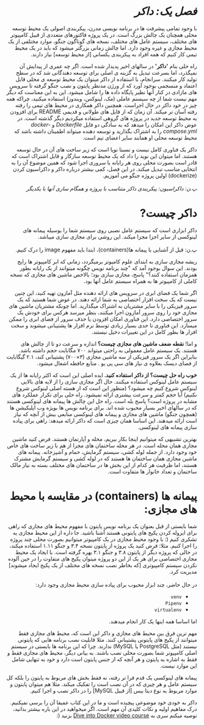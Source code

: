 <!DOCTYPE html>
<html lang="fa">
<head>

</head>
<body>
 <div dir="rtl" >
  
 <i> 
 <h1>
  فصل یک: داکر
 </h1>
 </i> 
  
 <p>
با وجود تمامی پیشرفت ها در برنامه نویسی مدرن، پیکربندی اصولی یک محیط توسعه محلی همچنان
 یک چالش بزرگ است. در یک پروژه فاکتورهای متعددی از قبیل کامپیوتر های مختلف، سیستم عامل های مختلف، نسخه های گوناگون جنگو، موارد مختلفی از یک محیط مجازی و غیره وجود دارد. اما چالش زمانی بزرگتر میشود که باید در یک محیط تیمی کار کنیم که همه افراد به پیکربندی یکسانی [از محیط توسعه] نیاز دارند.
 </p>
  
 <p>
راه حلی بنام <b>'داکر'</b> در سالهای اخیر پدیدار شده است. اگر چه عمری از پیدایش آن نمیگذرد، اما بسرعت تبدیل به گزینه ی اصلی برای توسعه دهندگانی شد که در سطح تولید کار میکنند.
سرانجام، با استفاده از داکر میتوان یک محیط توسعه ی محلی قابل اعتماد و منسجمی بوجود آورد که از ورژن مدنظر پایتون و نصب جنگو گرفته تا سرویس های مازادی در کنار آنها نظیر پایگاه داده ها را شامل میشود. این به این معناست که دیگر مهم نیست شما از چه سیستم عاملی (مک، لینوکس، ویندوز) استفاده میکنید، چراکه همه چیز در خود داکر در حال اجراست. همچنین داکر همکاری در محیط های تیمی را رفته رفته آسان تر میکند.
آن زمان  که از فایل های طولانی و قدیمی README برای افزودن یه محیط توسعه جدید در پروژه های گروهی استفاده میکردیم دیگر گذشته است. در عوض داکر این امکان را میدهد که به سادگی دو فایل <i>Dockerfile</i> و <i>docker-compose.yml</i>  را به اشتراک بگذارید و توسعه دهنده میتواند اطمینان داشته باشد که محیط توسعه محلی او همانند سایر اعضای تیم است.
 </p>
  
 <p>
داکر یک فناوری کامل نیست و نسبتا نوپا است که زیر ساخت های آن در حال توسعه هستند. اما میتوان این نوید را داد که یک محیط توسعه سازگار و قابل اشتراک است که قادر است بصورت محلی روی هر رایانه یا سروری اجرا شود که همین موضوع آن را به انتخابی مناسب تبدیل میکند.
در این فصل، کمی بیشتر درباره داکر و داکراسیون کردن (dockerize) اولین پروژه جنگو می آموزیم.
  <br>
  <br>
  <i> 
پ.ن: داکراسیون: پیکربندی داکر متناسب با پروژه و همگام سازی آنها با یکدیگر
</i> 
   </p>
  
  
 <h1> 
  داکر چیست?
 </h1>
  
  <p>
   داکر ابزاری است که سیستم عامل نصبی روی سیستم شما را بوسیله پیمانه های لینوکسی از سایر اجزا مجزا میکند. این روشی برای مجازی سازی میباشد.
   <br><br>
   پ.ن: قبل از آشنایی با پیمانه ها(containers)، ابتدا باید مفهوم image را درک کنیم.
  </p>
  
  
  <p>
  ریشه مجازی سازی به ابتدای علوم کامیوتر برمیگردد، زمانی که ابر کامپیوتر ها رایج بودند.
این سوال بوجود آمد که "چند برنامه نویس چگونه میتوانند از یک رایانه بطور همزمان استفاده کنند؟"
پاسخ، مجازی سازی بود؛ بالاخص ماشین های مجازی که نسخه کاملی از کامپیوتر ها به همراه سیستم عامل آنها بود.
  </p>
  
  
  <p>
 اگر شما یک فضای ابری در سرویس های ارائه دهنده مثل آمازون تهیه کنید، این چنین نیست که یک سخت افزار اختصاصی به شما ارائه دهند. در عوض شما هستید که یک سرور فیزیکی را با سایر مشتریان به اشتراک میگذارید. اما چونکه مشتریان ماشین های مجازی خود را روی سرور آمازون اجرا میکنند، بنظر میرسد هرکس برای خودش یک سرور اختصاصی دارد.  این فناوری امکان افزودن یا حذف سرور از فضای ابری را ممکن میسازد. این فناوری تا حدی بسیار زیادی توسط نرم افزار ها پشتیبانی میشوند و سخت افزار ها بطور کامل در این تغییرات دخیل نیستند.
 </p>
  
  
  <p>
 و اما! 
 <b>
  نقطه ضعف ماشین های مجازی چیست؟
 </b> 
اندازه و سرعت دو تا از چالش های هستند.
یک سیستم عامل معمولی به راحتی میتواند ۷۰۰ مگابایت حجم داشته باشد. بنابراین اگر یک سرور فیزیکی از سه ماشین مجازی (۳×۷۰۰) پشتیبانی  کند، ۲.۱ گیگابایت از فضای دیسک بعلاوه ی نیاز های سی پی یو . منابع حافظه اشغال میشود.
  </p>
  
  <p>
   <b>
    خوب راه حل چیست؟ از داکر استفاده کنید.
   </b>
ایده اصلی این است که اکثر رایانه ها از یک سیستم عامل لینوکس استفاده میکنند.
حال اگر مجازی سازی را از لایه های بالایی لینوکس شروع کنیم چه میشود؟ (منظور این است که از هسته اصلی لینوکس شروع نکنیم) آیا حجم کمتر و سرعت بیشتری ارائه نمیشود.
راه حلی برای تکرار عملکرد های مشابه در پروژه است؟ 
پاسخ بله است. راه حل این چالش ها پیمانه های لینوکسی هستند که در سالهای اخیر بسیار محبوب شده اند. برای برنامه نویس ها بویژه وب اپلیکیشن ها (همچون جنگو) ماشین های مجازی و پیمانه های لینوکسی منابعی بیش از آنچه که نیاز است ارائه میدهند.  این اساسا همان چیزی است که داکر ارائه میدهد: راهی برای پیاده سازی پیمانه های لینوکسی.
  </p>
  
  
  
  <p>
   بهترین تشبیهی که میتوانیم اینجا بکار ببریم، محله و آپارتمان هستند. فرض کنید ماشین مجازی همان محله است. در هر محله ساختمان های مجزا از هم با زیر ساخت های خاص خود وجود دارد. از جمله لوله کشی، سیستم گرمایش، حمام و آشپزخانه.
پیمانه های ماشین مجازی همان ساختمان ها هستند
که در لوله کشی و سیستم گرمایش مشترک هستند، 
اما ظرفیت هر کدام از این بخش ها در ساختمان های مختلف بسته به نیاز مالک ساختمان و تعداد خانوار ها متفاوت است.
  </p>
  
  
  <h1>
   پیمانه ها (containers) در مقایسه با محیط های مجازی:
  </h1>
  
  <p>
  شما بایستی از قبل بعنوان یک برنامه نویس پایتون با مفهوم محیط های مجازی که راهی برای ایزوله کردن پکیج های پایتونی هستند آشنا باشید.
جا داره از این محیط مجازی یه تشکری کنیم (:
با وجود محیط مجازی در یک کامپیوتر میتوانیم بصورت محلی چند پروژه را اجرا کنیم. مثلا: فرض کنید یک پروژه از پایتون نسخه ۳.۴ و جنگو ۱.۱۱ استفاده میکند، در حالی که پروژه دیگر از پایتون ۳.۸ و جنگو ۳.۱ بهره گرفته است.
با ایجاد یک محیط مجازی اختصاصی برای هر یک از این دو پروژه میتوان پکیج های متفاوت را در حین آلوده نکردن سیستم کامپیوتری [که بخاطر نصب نسخه های مختلف از یک پکیج ایجاد میشوند] مدیریت کرد.
   <br><br>
   در حال حاضر، چند ابزار محبوب برای پیاده سازی محیط مجازی وجود دارد:
   <ul>
     <li><code>venv</code></li>
     <li><code>Pipenv</code></li>
     <li><code>virtualenv</code></li>
  </ul>
  اما اساسا همه اینها یک کار انجام میدهند.
  </p>
  
   <p>
 مهم ترین فرق بین محیط های مجازی و داکر این است که، محیط های مجازی فقط میتوانند از پکیج های پایتونی پشتیبانی کنند. مثلا قابلیت نصب برنامه هایی که پایتونی نیستند (مثل PostgreSQL یا MySQL) ندارند. چرا که این برنامه ها بایستی در سیستم اصلی کامپیوتر شما بصورت محلی نصب باشند.
به بیانی دیگر،  محیط های مجازی فقط و فقط به اشاره به پایتون و هر آنچه که از جنس پایتون است دارد و خود به تنهایی شامل این موارد نیست.
   </p>
 
 <p>
پیمانه های لینوکسی یک قدم فرا تر رفته، نه فقط بخش های مربوط به پایتون را بلکه کل سیستم عامل و هر چیزی که در آن نصب است را تفکیک میکند.
 مثلا هم میتوان پایتون و موارد مربوط به نوع دیتا بیس [از قبیل MySQL] را در داکر نصب و اجرا کنیم.
 </p>
 
 <p>
 داکر به خودی خود موضوعی پیچیده است و ما در این کتاب عمیقا آن را برسی نمیکنیم.
درک مفاهیم اولیه و نکات کلیدی آن مهم است. اگر میخواهید در این باره بیشتر بدانید، توصیه میکنم سری به <a href="https://diveintodocker.com/ref-dfp">Dive into Docker video course</a> بزنید (:
 </p>
 
 </div>
 
</body>
 
</html>
 
